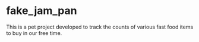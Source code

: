 # fake_jam_pan

This is a pet project developed to track the counts of various fast food items to buy in our free time.
